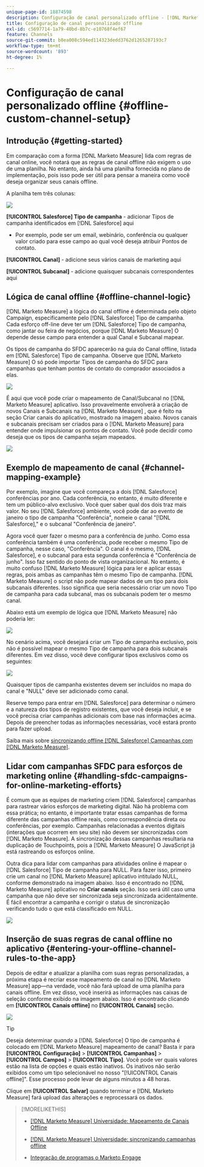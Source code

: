 ```yaml
---
unique-page-id: 18874598
description: Configuração de canal personalizado offline - [!DNL Marketo Measure] - Documentação do produto
title: Configuração de canal personalizado offline
exl-id: c5697714-1a79-40bd-8b7c-e10768f4ef67
feature: Channels
source-git-commit: b8ea008c594ed114323dedd3762d1265287193c7
workflow-type: tm+mt
source-wordcount: '893'
ht-degree: 1%

---
```


# Configuração de canal personalizado offline {#offline-custom-channel-setup}

## Introdução {#getting-started}

Em comparação com a forma [!DNL Marketo Measure] lida com regras de canal online, você notará que as regras de canal offline não exigem o uso de uma planilha. No entanto, ainda há uma planilha fornecida no plano de implementação, pois isso pode ser útil para pensar a maneira como você deseja organizar seus canais offline.

A planilha tem três colunas:

![](assets/1-2.png)

**[!UICONTROL Salesforce] Tipo de campanha** - adicionar Tipos de campanha identificados em [!DNL Salesforce] aqui

* Por exemplo, pode ser um email, webinário, conferência ou qualquer valor criado para esse campo ao qual você deseja atribuir Pontos de contato.

**[!UICONTROL Canal]** - adicione seus vários canais de marketing aqui

**[!UICONTROL Subcanal]** - adicione quaisquer subcanais correspondentes aqui

## Lógica de canal offline {#offline-channel-logic}

[!DNL Marketo Measure] a lógica do canal offline é determinada pelo objeto Campaign, especificamente pelo [!DNL Salesforce] Tipo de campanha. Cada esforço off-line deve ter um [!DNL Salesforce] Tipo de campanha, como jantar ou feira de negócios, porque [!DNL Marketo Measure] O depende desse campo para entender a qual Canal e Subcanal mapear.

Os tipos de campanha do SFDC aparecerão na guia do Canal offline, listada em [!DNL Salesforce] Tipo de campanha. Observe que [!DNL Marketo Measure] O só pode importar Tipos de campanha do SFDC para campanhas que tenham pontos de contato do comprador associados a elas.

![](assets/2-2.png)

É aqui que você pode criar o mapeamento de Canal/Subcanal no [!DNL Marketo Measure] aplicativo. Isso provavelmente envolverá a criação de novos Canais e Subcanais na [!DNL Marketo Measure] , que é feito na seção Criar canais do aplicativo, mostrado na imagem abaixo. Novos canais e subcanais precisam ser criados para o [!DNL Marketo Measure] para entender onde impulsionar os pontos de contato. Você pode decidir como deseja que os tipos de campanha sejam mapeados.

![](assets/3-2.png)

## Exemplo de mapeamento de canal {#channel-mapping-example}

Por exemplo, imagine que você compareça a dois [!DNL Salesforce] conferências por ano. Cada conferência, no entanto, é muito diferente e tem um público-alvo exclusivo. Você quer saber qual dos dois traz mais valor. No seu [!DNL Salesforce] ambiente, você pode dar ao evento de janeiro o tipo de campanha &quot;Conferência&quot;, nomeie o canal &quot;[!DNL Salesforce],&quot; e o subcanal &quot;Conferência de janeiro&quot;.

Agora você quer fazer o mesmo para a conferência de junho. Como essa conferência também é uma conferência, pode receber o mesmo Tipo de campanha, nesse caso, &quot;Conferência&quot;. O canal é o mesmo, [!DNL Salesforce], e o subcanal para esta segunda conferência é &quot;Conferência de junho&quot;. Isso faz sentido do ponto de vista organizacional. No entanto, é muito confuso [!DNL Marketo Measure] lógica para ler e aplicar essas regras, pois ambas as campanhas têm o mesmo Tipo de campanha. [!DNL Marketo Measure] o script não pode mapear dados de um tipo para dois subcanais diferentes. Isso significa que seria necessário criar um novo Tipo de campanha para cada subcanal, mas os subcanais podem ter o mesmo canal.

Abaixo está um exemplo de lógica que [!DNL Marketo Measure] não poderia ler:

![](assets/4-2.png)

No cenário acima, você desejará criar um Tipo de campanha exclusivo, pois não é possível mapear o mesmo Tipo de campanha para dois subcanais diferentes. Em vez disso, você deve configurar tipos exclusivos como os seguintes:

![](assets/5-2.png)

Quaisquer tipos de campanha existentes devem ser incluídos no mapa do canal e &quot;NULL&quot; deve ser adicionado como canal.

Reserve tempo para entrar em [!DNL Salesforce] para determinar o número e a natureza dos tipos de registro existentes, que você deseja incluir, e se você precisa criar campanhas adicionais com base nas informações acima. Depois de preencher todas as informações necessárias, você estará pronto para fazer upload.

Saiba mais sobre [sincronizando offline [!DNL Salesforce] Campanhas com [!DNL Marketo Measure]](/help/channel-tracking-and-setup/offline-channels/legacy-processes/syncing-offline-campaigns.md).

## Lidar com campanhas SFDC para esforços de marketing online {#handling-sfdc-campaigns-for-online-marketing-efforts}

É comum que as equipes de marketing criem [!DNL Salesforce] campanhas para rastrear vários esforços de marketing digital. Não há problema com essa prática; no entanto, é importante tratar essas campanhas de forma diferente das campanhas offline reais, como correspondência direta ou conferências, por exemplo. Campanhas relacionadas a eventos digitais (interações que ocorrem em seu site) não devem ser sincronizadas com [!DNL Marketo Measure]. A sincronização dessas campanhas resultaria na duplicação de Touchpoints, pois a [!DNL Marketo Measure] O JavaScript já está rastreando os esforços online.

Outra dica para lidar com campanhas para atividades online é mapear o [!DNL Salesforce] Tipo de campanha para NULL. Para fazer isso, primeiro crie um canal no [!DNL Marketo Measure] aplicativo intitulado NULL, conforme demonstrado na imagem abaixo. Isso é encontrado no [!DNL Marketo Measure] aplicativo no **Criar canais** seção. Isso será útil caso uma campanha que não deve ser sincronizada seja sincronizada acidentalmente. É fácil encontrar a campanha e corrigir o status de sincronização verificando tudo o que está classificado em NULL.

![](assets/6-2.png)

## Inserção de suas regras de canal offline no aplicativo {#entering-your-offline-channel-rules-to-the-app}

Depois de editar e atualizar a planilha com suas regras personalizadas, a próxima etapa é recriar esse mapeamento de canal no [!DNL Marketo Measure] app—na verdade, você não fará upload de uma planilha para canais offline. Em vez disso, você inserirá as informações nas caixas de seleção conforme exibido na imagem abaixo. Isso é encontrado clicando em **[!UICONTROL Canais offline]** no **[!UICONTROL Canais]** seção.

![](assets/7-2.png)

>[!TIP]
>
>Deseja determinar _quando_ a [!DNL Salesforce] O tipo de campanha é colocado em [!DNL Marketo Measure] mapeamento de canal? Basta ir para **[!UICONTROL Configuração]** > **[!UICONTROL Campanhas]** > **[!UICONTROL Campos]** > **[!UICONTROL Tipo]**. Você pode ver quais valores estão na lista de opções e quais estão inativos. Os inativos não serão exibidos como um tipo selecionável no nosso &quot;[!UICONTROL Canais offline]&quot;. Esse processo pode levar de alguns minutos a 48 horas.

Clique em **[!UICONTROL Salvar]** quando terminar e [!DNL Marketo Measure] fará upload das alterações e reprocessará os dados.

>[!MORELIKETHIS]
>
>* [[!DNL Marketo Measure] Universidade: Mapeamento de Canais Offline](https://universityonline.marketo.com/courses/bizible-fundamentals-channel-management/#/page/5c630eca34d9f0367662b77f)
>
>* [[!DNL Marketo Measure] Universidade: sincronizando campanhas offline](https://universityonline.marketo.com/courses/bizible-fundamentals-channel-management/#/page/5c63286e34d9f0367662b78b)
>
>* [Integração de programas o Marketo Engage](/help/marketo-measure-and-marketo/marketo-measure-integrations-with-marketo/marketo-engage-programs-integration.md#channel-mapping)
